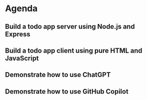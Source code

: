 # Agenda

## Build a todo app server using Node.js and Express
## Build a todo app client using pure HTML and JavaScript
## Demonstrate how to use ChatGPT
## Demonstrate how to use GitHub Copilot
